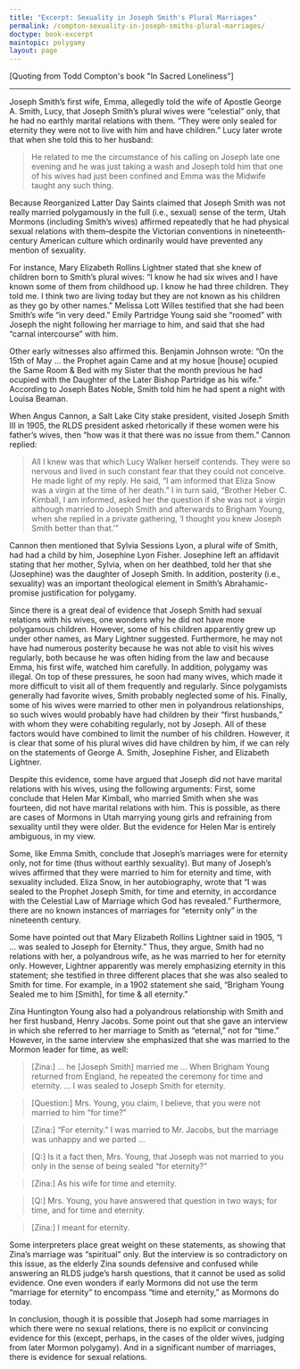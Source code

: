```yaml
---
title: "Excerpt: Sexuality in Joseph Smith's Plural Marriages"
permalink: /compton-sexuality-in-joseph-smiths-plural-marriages/
doctype: book-excerpt
maintopic: polygamy
layout: page
---
```


[Quoting from Todd Compton's book "In Sacred Loneliness"]

---

Joseph Smith’s first wife, Emma, allegedly told the wife of Apostle George A. Smith, Lucy, that Joseph Smith’s plural wives were “celestial” only, that he had no earthly marital relations with them. “They were only sealed for eternity they were not to live with him and have children.” Lucy later wrote that when she told this to her husband:

> He related to me the circumstance of his calling on Joseph late one evening and he was just taking a wash and Joseph told him that one of his wives had just been confined and Emma was the Midwife taught any such thing.

Because Reorganized Latter Day Saints claimed that Joseph Smith was not really married polygamously in the full (i.e., sexual) sense of the term, Utah Mormons (including Smith’s wives) affirmed repeatedly that he had physical sexual relations with them–despite the Victorian conventions in nineteenth-century American culture which ordinarily would have prevented any mention of sexuality.

For instance, Mary Elizabeth Rollins Lightner stated that she knew of children born to Smith’s plural wives: “I know he had six wives and I have known some of them from childhood up. I know he had three children. They told me. I think two are living today but they are not known as his children as they go by other names.” Melissa Lott Willes testified that she had been Smith’s wife “in very deed.” Emily Partridge Young said she “roomed” with Joseph the night following her marriage to him, and said that she had “carnal intercourse” with him.

Other early witnesses also affirmed this. Benjamin Johnson wrote: “On the 15th of May … the Prophet again Came and at my hosue [house] ocupied the Same Room & Bed with my Sister that the month previous he had ocupied with the Daughter of the Later Bishop Partridge as his wife.” According to Joseph Bates Noble, Smith told him he had spent a night with Louisa Beaman.

When Angus Cannon, a Salt Lake City stake president, visited Joseph Smith III in 1905, the RLDS president asked rhetorically if these women were his father’s wives, then “how was it that there was no issue from them.” Cannon replied:

> All I knew was that which Lucy Walker herself contends. They were so nervous and lived in such constant fear that they could not conceive. He made light of my reply. He said, “I am informed that Eliza Snow was a virgin at the time of her death.” I in turn said, “Brother Heber C. Kimball, I am informed, asked her the question if she was not a virgin although married to Joseph Smith and afterwards to Brigham Young, when she replied in a private gathering, ‘I thought you knew Joseph Smith better than that.’”

Cannon then mentioned that Sylvia Sessions Lyon, a plural wife of Smith, had had a child by him, Josephine Lyon Fisher. Josephine left an affidavit stating that her mother, Sylvia, when on her deathbed, told her that she (Josephine) was the daughter of Joseph Smith. In addition, posterity (i.e., sexuality) was an important theological element in Smith’s Abrahamic-promise justification for polygamy.

Since there is a great deal of evidence that Joseph Smith had sexual relations with his wives, one wonders why he did not have more polygamous children. However, some of his children apparently grew up under other names, as Mary Lightner suggested. Furthermore, he may not have had numerous posterity because he was not able to visit his wives regularly, both because he was often hiding from the law and because Emma, his first wife, watched him carefully. In addition, polygamy was illegal. On top of these pressures, he soon had many wives, which made it more difficult to visit all of them frequently and regularly. Since polygamists generally had favorite wives, Smith probably neglected some of his. Finally, some of his wives were married to other men in polyandrous relationships, so such wives would probably have had children by their “first husbands,” with whom they were cohabiting regularly, not by Joseph. All of these factors would have combined to limit the number of his children. However, it is clear that some of his plural wives did have children by him, if we can rely on the statements of George A. Smith, Josephine Fisher, and Elizabeth Lightner.

Despite this evidence, some have argued that Joseph did not have marital relations with his wives, using the following arguments: First, some conclude that Helen Mar Kimball, who married Smith when she was fourteen, did not have marital relations with him. This is possible, as there are cases of Mormons in Utah marrying young girls and refraining from sexuality until they were older. But the evidence for Helen Mar is entirely ambiguous, in my view.

Some, like Emma Smith, conclude that Joseph’s marriages were for eternity only, not for time (thus without earthly sexuality). But many of Joseph’s wives affirmed that they were married to him for eternity and time, with sexuality included. Eliza Snow, in her autobiography, wrote that “I was sealed to the Prophet Joseph Smith, for time and eternity, in accordance with the Celestial Law of Marriage which God has revealed.” Furthermore, there are no known instances of marriages for “eternity only” in the nineteenth century.

Some have pointed out that Mary Elizabeth Rollins Lightner said in 1905, “I … was sealed to Joseph for Eternity.” Thus, they argue, Smith had no relations with her, a polyandrous wife, as he was married to her for eternity only. However, Lightner apparently was merely emphasizing eternity in this statement; she testified in three different places that she was also sealed to Smith for time. For example, in a 1902 statement she said, “Brigham Young Sealed me to him [Smith], for time & all eternity.”

Zina Huntington Young also had a polyandrous relationship with Smith and her first husband, Henry Jacobs. Some point out that she gave an interview in which she referred to her marriage to Smith as “eternal,” not for “time.” However, in the same interview she emphasized that she was married to the Mormon leader for time, as well:

> [Zina:] … he [Joseph Smith] married me … When Brigham Young returned from England, he repeated the ceremony for time and eternity. … I was sealed to Joseph Smith for eternity.

> [Question:] Mrs. Young, you claim, I believe, that you were not married to him “for time?”

> [Zina:] “For eternity.” I was married to Mr. Jacobs, but the marriage was unhappy and we parted …

> [Q:] Is it a fact then, Mrs. Young, that Joseph was not married to you only in the sense of being sealed “for eternity?”

> [Zina:] As his wife for time and eternity.

> [Q:] Mrs. Young, you have answered that question in two ways; for time, and for time and eternity.

> [Zina:] I meant for eternity.

Some interpreters place great weight on these statements, as showing that Zina’s marriage was “spiritual” only. But the interview is so contradictory on this issue, as the elderly Zina sounds defensive and confused while answering an RLDS judge’s harsh questions, that it cannot be used as solid evidence. One even wonders if early Mormons did not use the term “marriage for eternity” to encompass “time and eternity,” as Mormons do today.

In conclusion, though it is possible that Joseph had some marriages in which there were no sexual relations, there is no explicit or convincing evidence for this (except, perhaps, in the cases of the older wives, judging from later Mormon polygamy). And in a significant number of marriages, there is evidence for sexual relations.
